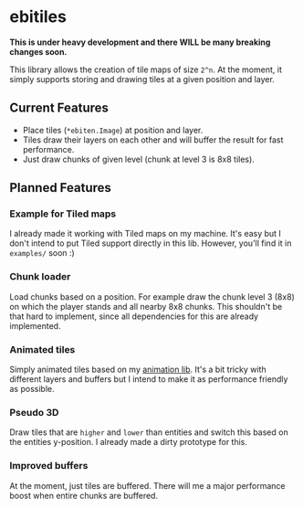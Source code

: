 # ebitiles

**This is under heavy development and there WILL be many breaking changes soon.**

This library allows the creation of tile maps of size `2^n`.
At the moment, it simply supports storing and drawing tiles at a given position and layer.

## Current Features

* Place tiles (`*ebiten.Image`) at position and layer.
* Tiles draw their layers on each other and will buffer the result for fast performance.
* Just draw chunks of given level (chunk at level 3 is 8x8 tiles).


## Planned Features

### Example for Tiled maps

I already made it working with Tiled maps on my machine. 
It's easy but I don't intend to put Tiled support directly in this lib.
However, you'll find it in `examples/` soon :)

### Chunk loader

Load chunks based on a position. 
For example draw the chunk level 3 (8x8) on which the player stands and all nearby 8x8 chunks.
This shouldn't be that hard to implement, since all dependencies for this are already implemented.

### Animated tiles

Simply animated tiles based on my [animation lib](https://github.com/JAIABRIEL/gonimator).
It's a bit tricky with different layers and buffers but I intend to make it as performance friendly as possible.

### Pseudo 3D

Draw tiles that are `higher` and `lower` than entities and switch this based on the entities y-position.
I already made a dirty prototype for this.

### Improved buffers

At the moment, just tiles are buffered. There will me a major performance boost when entire
chunks are buffered.

